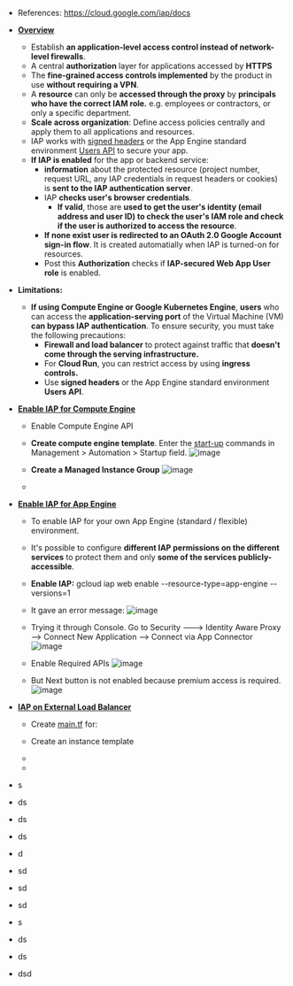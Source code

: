 - References: https://cloud.google.com/iap/docs 

- **[Overview](https://cloud.google.com/iap/docs/concepts-overview)**
  - Establish **an application-level access control instead of network-level firewalls**.
  - A central **authorization** layer for applications accessed by **HTTPS**
  - The **fine-grained access controls implemented** by the product in use **without requiring a VPN**. 
  - A **resource** can only be **accessed through the proxy** by **principals who have the correct IAM role.** e.g. employees or contractors, or only a specific department.
  - **Scale across organization**: Define access policies centrally and apply them to all applications and resources.
  - IAP works with [signed headers](https://cloud.google.com/iap/docs/signed-headers-howto) or the App Engine standard environment [Users API](https://cloud.google.com/appengine/docs/standard/services/users?tab=python) to secure your app. 
  - **If IAP is enabled** for the app or backend service:
    - **information** about the protected resource (project number, request URL, any IAP credentials in request headers or cookies) is **sent to the IAP authentication server**.
    - IAP **checks user's browser credentials**.
      - **If valid**, those are **used to get the user's identity (email address and user ID) to check the user's IAM role and check if the user is authorized to access the resource**. 
    - **If none exist user is redirected to an OAuth 2.0 Google Account sign-in flow**. It is created automatially when IAP is turned-on for resources.
    - Post this **Authorization** checks if **IAP-secured Web App User role** is enabled.   


- **Limitations:** 
  - **If using Compute Engine or Google Kubernetes Engine**, **users** who can access the **application-serving port** of the Virtual Machine (VM) **can bypass IAP authentication**. To ensure security, you must take the following precautions:
      - **Firewall and load balancer** to protect against traffic that **doesn't come through the serving infrastructure.**
      - For **Cloud Run**, you can restrict access by using **ingress controls.**
      - Use **signed headers** or the App Engine standard environment **Users API**.
 
      
- **[Enable IAP for Compute Engine](https://cloud.google.com/iap/docs/tutorial-gce)**
  - Enable Compute Engine API
  - **Create compute engine template**. Enter the [start-up](https://github.com/Ajit1279/GCP_Learning/blob/main/20240214_Security_Identity/20240302_IdentityAwareProxy/startup.sh) commands in Management > Automation > Startup field.
![image](https://github.com/Ajit1279/GCP_Learning/assets/81754034/8ffa437b-9dab-429e-837b-c96b82049a52)
  
  - **Create a Managed Instance Group**
![image](https://github.com/Ajit1279/GCP_Learning/assets/81754034/44bd169c-ee7e-45eb-8cbe-dfd6655c959c)

  -  

- **[Enable IAP for App Engine](https://cloud.google.com/iap/docs/authenticate-users-google-accounts)**
  - To enable IAP for your own App Engine (standard / flexible) environment.
  - It's possible to configure **different IAP permissions on the different services** to protect them and only **some of the services publicly-accessible**.
    
  - **Enable IAP:** gcloud iap web enable --resource-type=app-engine --versions=1
  - It gave an error message:
![image](https://github.com/Ajit1279/GCP_Learning/assets/81754034/71e32d3c-5d19-459a-bd19-889350535524)

  - Trying it through Console. Go to Security ---> Identity Aware Proxy --> Connect New Application --> Connect via App Connector
![image](https://github.com/Ajit1279/GCP_Learning/assets/81754034/8cfbf9ac-2913-432f-930c-9ab986420d73)

  - Enable Required APIs
![image](https://github.com/Ajit1279/GCP_Learning/assets/81754034/114cf195-99c6-4200-8d43-233466e90e4f)

  -  But Next button is not enabled because premium access is required.
![image](https://github.com/Ajit1279/GCP_Learning/assets/81754034/c9f0758d-42b1-48a4-8219-60b8e1581934)

  
  
- **[IAP on External Load Balancer](https://cloud.google.com/iap/docs/load-balancer-howto?_gl=1*16zy30e*_ga*MjA2MzY0OTg2Ny4xNjQxNjM2Njk2*_ga_WH2QY8WWF5*MTcwOTU2ODE1OS4yMTYuMS4xNzA5NTY4MTkwLjAuMC4w&_ga=2.81504404.-2063649867.1641636696&_gac=1.249900594.1705846831.EAIaIQobChMIoc__zNbugwMVGQt7Bx1cfQh0EAAYASAAEgK7ZfD_BwE)**
  -  Create [main.tf](https://github.com/Ajit1279/GCP_Learning/blob/main/20240214_Security_Identity/20240302_IdentityAwareProxy/main.tf) for:
    - Create an instance template
    -   

  -  
- s
- ds
- ds
- ds
- d
- sd
- sd
- sd
- s
- ds
- ds
- dsd 
